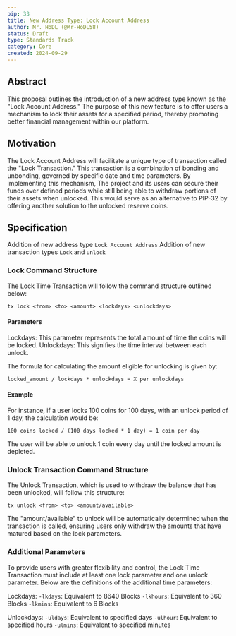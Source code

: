 ```yaml
---
pip: 33
title: New Address Type: Lock Account Address
author: Mr. HoDL (@Mr-HoDL58)
status: Draft
type: Standards Track
category: Core
created: 2024-09-29
---
```


## Abstract

This proposal outlines the introduction of a new address type known as the "Lock Account Address." The purpose 
of this new feature is to offer users a mechanism to lock their assets for a specified period, thereby 
promoting better financial management within our platform.

## Motivation

The Lock Account Address will facilitate a unique type of transaction called the "Lock Transaction." This 
transaction is a combination of bonding and unbonding, governed by specific date and time parameters. 
By implementing this mechanism, The project and its users can secure their funds over defined periods while 
still being able to withdraw portions of their assets when unlocked. This would serve as an alternative to 
PIP-32 by offering another solution to the unlocked reserve coins.

## Specification

Addition of new address type `Lock Account Address`
Addition of new transaction types `Lock` and `unlock`

### Lock Command Structure

The Lock Time Transaction will follow the command structure outlined below:

`tx lock <from> <to> <amount> <lockdays> <unlockdays>`

#### Parameters

Lockdays: This parameter represents the total amount of time the coins will be locked.
Unlockdays: This signifies the time interval between each unlock.

The formula for calculating the amount eligible for unlocking is given by:

`locked_amount / lockdays * unlockdays = X per unlockdays`

#### Example

For instance, if a user locks 100 coins for 100 days, with an unlock period of 1 day, the calculation would be:

`100 coins locked / (100 days locked * 1 day) = 1 coin per day`

The user will be able to unlock 1 coin every day until the locked amount is depleted.

### Unlock Transaction Command Structure

The Unlock Transaction, which is used to withdraw the balance that has been unlocked, will follow this structure:

 `tx unlock <from> <to> <amount/available>`

The "amount/available" to unlock will be automatically determined when the transaction is called, ensuring users only withdraw the amounts that have matured based on the lock parameters.

### Additional Parameters

To provide users with greater flexibility and control, the Lock Time Transaction must include at least one lock parameter and one unlock parameter. Below are the definitions of the additional time parameters:

Lockdays:
    `-lkdays`: Equivalent to 8640 Blocks
    `-lkhours`: Equivalent to 360 Blocks
    `-lkmins`: Equivalent to 6 Blocks

Unlockdays:
    `-uldays`: Equivalent to specified days
    `-ulhour`: Equivalent to specified hours
    `-ulmins`: Equivalent to specified minutes


